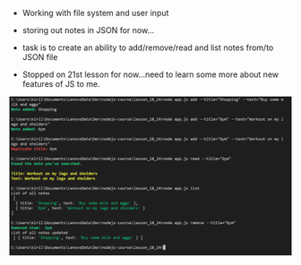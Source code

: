 - Working with file system and user input
- storing out notes in JSON for now...
- task is to create an ability to add/remove/read and list notes from/to JSON file

- Stopped on 21st lesson for now...need to learn some more about new features of JS to me.

![](https://github.com/swifty94/nodejs-course/blob/master/lesson_18_24/result.png)